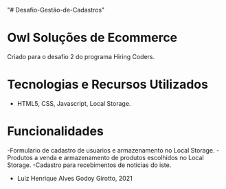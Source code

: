 "# Desafio-Gestão-de-Cadastros" 

# Owl Soluções de Ecommerce

Criado para o desafio 2 do programa Hiring Coders.

# Tecnologias e Recursos Utilizados

 - HTML5, CSS, Javascript, Local Storage.
 
# Funcionalidades

-Formulario de cadastro de usuarios e armazenamento no Local Storage.
-Produtos a venda e armazenamento de produtos escolhidos no Local Storage.
-Cadastro para recebimentos de noticias do iste.

* Luiz Henrique Alves Godoy Girotto, 2021
